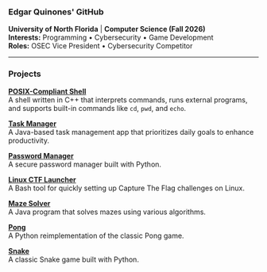 ### Edgar Quinones' GitHub  

**University of North Florida** | **Computer Science (Fall 2026)**  
**Interests:** Programming • Cybersecurity • Game Development  
**Roles:** OSEC Vice President • Cybersecurity Competitor  

---  

### Projects  

**[POSIX-Compliant Shell](https://github.com/EdgarQuinones/shell-cpp)**  
A shell written in C++ that interprets commands, runs external programs, and supports built-in commands like `cd`, `pwd`, and `echo`.  

**[Task Manager](https://github.com/EdgarQuinones/Evolved-Time)**  
A Java-based task management app that prioritizes daily goals to enhance productivity.  

**[Password Manager](https://github.com/EdgarQuinones/Password-Manager)**  
A secure password manager built with Python.  

**[Linux CTF Launcher](https://github.com/EdgarQuinones/Linux-CTF-Launcher)**  
A Bash tool for quickly setting up Capture The Flag challenges on Linux.  

**[Maze Solver](https://github.com/EdgarQuinones/Maze-Solver)**  
A Java program that solves mazes using various algorithms.  

**[Pong](https://github.com/EdgarQuinones/Pong)**  
A Python reimplementation of the classic Pong game.  

**[Snake](https://github.com/EdgarQuinones/Snake)**  
A classic Snake game built with Python.  
